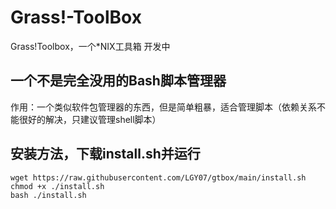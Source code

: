 # Grass!-ToolBox
Grass!Toolbox，一个*NIX工具箱
开发中
## 一个不是完全没用的Bash脚本管理器
作用：一个类似软件包管理器的东西，但是简单粗暴，适合管理脚本（依赖关系不能很好的解决，只建议管理shell脚本）
## 安装方法，下载install.sh并运行
```
wget https://raw.githubusercontent.com/LGY07/gtbox/main/install.sh
chmod +x ./install.sh
bash ./install.sh
```

